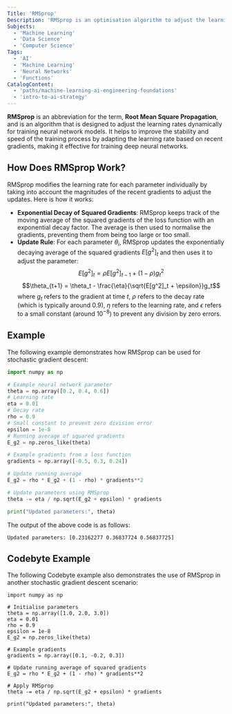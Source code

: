 ```yaml
---
Title: 'RMSprop'
Description: 'RMSprop is an optimisation algorithm to adjust the learning rates dynamically for training neural networks.'
Subjects:
  - 'Machine Learning'
  - 'Data Science'
  - 'Computer Science'
Tags:
  - 'AI'
  - 'Machine Learning'
  - 'Neural Networks'
  - 'Functions'
CatalogContent:
  - 'paths/machine-learning-ai-engineering-foundations'
  - 'intro-to-ai-strategy'
---
```


**RMSprop** is an abbreviation for the term, **Root Mean Square Propagation**, and is an algorithm that is designed to adjust the learning rates dynamically for training neural network models. It helps to improve the stability and speed of the training process by adapting the learning rate based on recent gradients, making it effective for training deep neural networks.

## How Does RMSprop Work?

RMSprop modifies the learning rate for each parameter individually by taking into account the magnitudes of the recent gradients to adjust the updates. Here is how it works:

- **Exponential Decay of Squared Gradients**: RMSprop keeps track of the moving average of the squared gradients of the loss function with an exponential decay factor. The average is then used to normalise the gradients, preventing them from being too large or too small.
- **Update Rule**: For each parameter $\theta_i$, RMSprop updates the exponentially decaying average of the squared gradients $E[g^2]_t$ and then uses it to adjust the parameter:
  $$E[g^2]_t = \rho E[g^2]_{t-1} + (1-\rho)g^2_t$$
  $$\theta_{t+1} = \theta_t - \frac{\eta}{\sqrt{E[g^2]_t + \epsilon}}g_t$$
  where $g_t$ refers to the gradient at time $t$, $\rho$ refers to the decay rate (which is typically around 0.9), $\eta$ refers to the learning rate, and $\epsilon$ refers to a small constant (around $10^{-8}$) to prevent any division by zero errors.

## Example

The following example demonstrates how RMSprop can be used for stochastic gradient descent:

```py
import numpy as np

# Example neural network parameter
theta = np.array([0.2, 0.4, 0.6])
# Learning rate
eta = 0.01
# Decay rate
rho = 0.9
# Small constant to prevent zero division error
epsilon = 1e-8
# Running average of squared gradients
E_g2 = np.zeros_like(theta)

# Example gradients from a loss function
gradients = np.array([-0.5, 0.3, 0.24])

# Update running average
E_g2 = rho * E_g2 + (1 - rho) * gradients**2

# Update parameters using RMSprop
theta -= eta / np.sqrt(E_g2 + epsilon) * gradients

print("Updated parameters:", theta)
```

The output of the above code is as follows:

```shell
Updated parameters: [0.23162277 0.36837724 0.56837725]
```

## Codebyte Example

The following Codebyte example also demonstrates the use of RMSprop in another stochastic gradient descent scenario:

```codebyte/python
import numpy as np

# Initialise parameters
theta = np.array([1.0, 2.0, 3.0])
eta = 0.01
rho = 0.9
epsilon = 1e-8
E_g2 = np.zeros_like(theta)

# Example gradients
gradients = np.array([0.1, -0.2, 0.3])

# Update running average of squared gradients
E_g2 = rho * E_g2 + (1 - rho) * gradients**2

# Apply RMSprop
theta -= eta / np.sqrt(E_g2 + epsilon) * gradients

print("Updated parameters:", theta)
```

